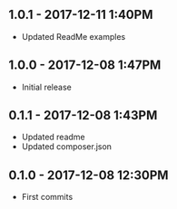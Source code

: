 ## 1.0.1 - 2017-12-11 1:40PM

- Updated ReadMe examples

## 1.0.0 - 2017-12-08 1:47PM

- Initial release

## 0.1.1 - 2017-12-08 1:43PM

- Updated readme
- Updated composer.json

## 0.1.0 - 2017-12-08 12:30PM

- First commits
